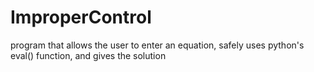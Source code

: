 # ImproperControl
program that allows the user to enter an equation, safely uses python's eval() function, and gives the solution
